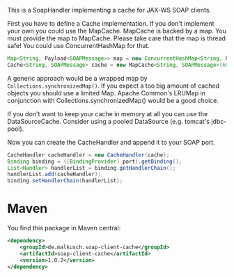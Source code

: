 This is a SoapHandler implementing a cache for JAX-WS SOAP clients.

First you have to define a Cache implementation. If you don't implement your own you
could use the MapCache. MapCache is backed by a map. You must provide the map to MapCache.
Please take care that the map is thread safe! You could use ConcurrentHashMap for that.

```java
Map<String, Payload<SOAPMessage>> map = new ConcurrentHashMap<String, Payload<SOAPMessage>>();
Cache<String, SOAPMessage> cache = new MapCache<String, SOAPMessage>(60, map);
```

A generic approach would be a wrapped map by ```Collections.synchronizedMap()```. If you expect a
too big amount of cached objects you should use a limited Map. Apache Common's LRUMap
in conjunction with Collections.synchronizedMap() would be a good choice.

If you don't want to keep your cache in memory at all you can use the DataSourceCache.
Consider using a pooled DataSource (e.g. tomcat's jdbc-pool).

Now you can create the CacheHandler and append it to your SOAP port.

```java
CacheHandler cacheHandler = new CacheHandler(cache);
Binding binding = ((BindingProvider) port).getBinding();
List<Handler> handlerList = binding.getHandlerChain();
handlerList.add(cacheHandler);
binding.setHandlerChain(handlerList);
```

# Maven
You find this package in Maven central:

```xml
<dependency>
    <groupId>de.malkusch.soap-client-cache</groupId>
    <artifactId>soap-client-cache</artifactId>
    <version>1.0.2</version>
</dependency>
```
